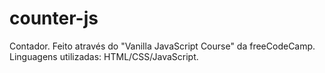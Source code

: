 # counter-js
Contador. Feito através do "Vanilla JavaScript Course" da freeCodeCamp. Linguagens utilizadas: HTML/CSS/JavaScript.
